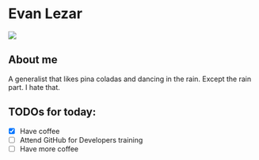 # Evan Lezar
![](https://github.com/elezar.png)

## About me
A generalist that likes pina coladas and dancing in the rain. Except the rain part. I hate that.

## TODOs for today:
- [x] Have coffee
- [ ] Attend GitHub for Developers training
- [ ] Have more coffee
